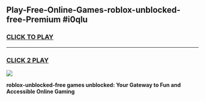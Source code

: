 
## Play-Free-Online-Games-roblox-unblocked-free-Premium #i0qlu
<h3>
<a href="https://premium.freeplayer.one?title=roblox-unblocked-free&ref=8M">CLICK TO PLAY</a></h3>
<hr>

<h3>
<a href="https://premium.freeplayer.one?title=roblox-unblocked-free&ref=8M">CLICK 2 PLAY</a>
  
</h3>

<a href="https://premium.freeplayer.one?title=roblox-unblocked-free&ref=8M"><img src="https://clearcache.store/games.png"></a>


**roblox-unblocked-free games unblocked: Your Gateway to Fun and Accessible Online Gaming**
